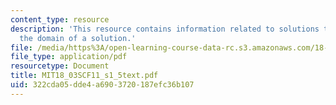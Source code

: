 ```yaml
---
content_type: resource
description: 'This resource contains information related to solutions that blow up:
  the domain of a solution.'
file: /media/https%3A/open-learning-course-data-rc.s3.amazonaws.com/18-03sc-differential-equations-fall-2011/322cda05dde4a6903720187efc36b107_MIT18_03SCF11_s1_5text.pdf
file_type: application/pdf
resourcetype: Document
title: MIT18_03SCF11_s1_5text.pdf
uid: 322cda05-dde4-a690-3720-187efc36b107
---
```

